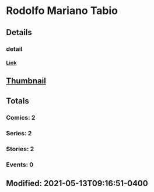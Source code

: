 # Rodolfo Mariano Tabio 
## Details
### detail
#### [Link](http://marvel.com/comics/creators/13735/rodolfo_mariano_tabio?utm_campaign=apiRef&utm_source=225578a89fc76f3d20fbffda5d17a88d)
## [Thumbnail](http://i.annihil.us/u/prod/marvel/i/mg/b/40/image_not_available.jpg)
## Totals
### Comics: 2
### Series: 2
### Stories: 2
### Events: 0
## Modified: 2021-05-13T09:16:51-0400